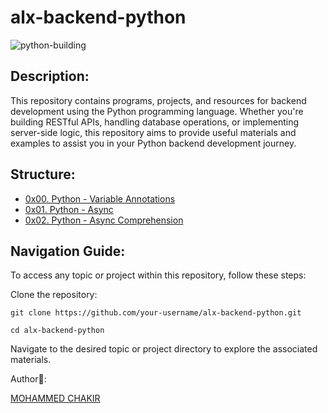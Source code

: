 # alx-backend-python

![python-building](https://github.com/mohammedchakir/alx-backend-python/assets/129831433/5a93c9d9-fae9-4b6c-952e-b6a3625032ce)


## Description:

This repository contains programs, projects, and resources for backend development using the Python programming language. Whether you're building RESTful APIs, handling database operations, or implementing server-side logic, this repository aims to provide useful materials and examples to assist you in your Python backend development journey.

## Structure:

- [0x00. Python - Variable Annotations](0x00-python_variable_annotations)
- [0x01. Python - Async](0x01-python_async_function)
- [0x02. Python - Async Comprehension](0x02-python_async_comprehension)


## Navigation Guide:

To access any topic or project within this repository, follow these steps:

Clone the repository:

`git clone https://github.com/your-username/alx-backend-python.git`

`cd alx-backend-python`

Navigate to the desired topic or project directory to explore the associated materials.

Author📑:

[MOHAMMED CHAKIR](https://github.com/mohammedchakir)